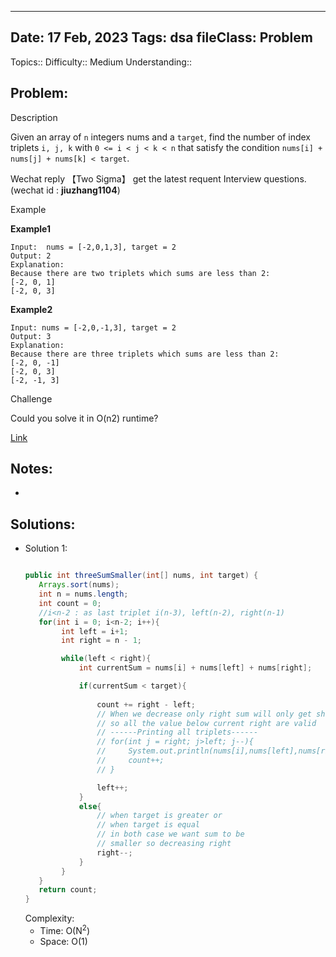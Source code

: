 
---
Date: 17 Feb, 2023
Tags: dsa
fileClass: Problem
---
Topics:: 
Difficulty::  Medium
Understanding:: 
## Problem: 
 Description

Given an array of `n` integers nums and a `target`, find the number of index triplets `i, j, k` with `0 <= i < j < k < n` that satisfy the condition `nums[i] + nums[j] + nums[k] < target`.

Wechat reply 【Two Sigma】 get the latest requent Interview questions. (wechat id : **jiuzhang1104**)

Example

**Example1**

```
Input:  nums = [-2,0,1,3], target = 2
Output: 2
Explanation:
Because there are two triplets which sums are less than 2:
[-2, 0, 1]
[-2, 0, 3]
```

**Example2**

```
Input: nums = [-2,0,-1,3], target = 2
Output: 3
Explanation:
Because there are three triplets which sums are less than 2:
[-2, 0, -1]
[-2, 0, 3]
[-2, -1, 3]
```

Challenge

Could you solve it in O(n2) runtime?

[Link]( https://www.lintcode.com/problem/918/)

## Notes: 
- 

## Solutions: 

- Solution 1: 
	```java
	
	public int threeSumSmaller(int[] nums, int target) {
       Arrays.sort(nums);
       int n = nums.length;
       int count = 0;
       //i<n-2 : as last triplet i(n-3), left(n-2), right(n-1)
       for(int i = 0; i<n-2; i++){ 
            int left = i+1;
            int right = n - 1;

            while(left < right){
                int currentSum = nums[i] + nums[left] + nums[right];

                if(currentSum < target){
                    
                    count += right - left;
                    // When we decrease only right sum will only get shorter
                    // so all the value below current right are valid
                    // ------Printing all triplets------
                    // for(int j = right; j>left; j--){
                    //     System.out.println(nums[i],nums[left],nums[right]);
                    //     count++;
                    // }

                    left++;
                }
                else{
	                // when target is greater or
	                // when target is equal 
	                // in both case we want sum to be 
	                // smaller so decreasing right
                    right--;
                }
            }
       }
       return count;
    }
	
	```
	Complexity: 
	- Time: O(N<sup>2</sup>)
	- Space: O(1)

